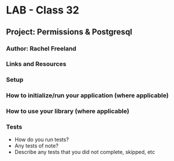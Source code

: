 # LAB - Class 32
## Project: Permissions & Postgresql
### Author: Rachel Freeland
### Links and Resources
<!-- back-end server url (when applicable)
front-end application (when applicable) -->
### Setup
<!-- .env requirements (where applicable)
i.e.

PORT - Port Number
DATABASE_URL - URL to the running Postgres instance/db -->
### How to initialize/run your application (where applicable)
<!-- e.g. python main.py -->
### How to use your library (where applicable)
### Tests
* How do you run tests?
* Any tests of note?
* Describe any tests that you did not complete, skipped, etc

